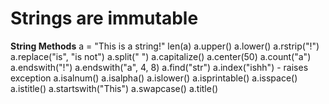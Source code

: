 # Strings are immutable

**String Methods**
a = "This is a string!"
len(a)
a.upper()
a.lower()
a.rstrip("!")
a.replace("is", "is not")
a.split(" ")
a.capitalize()
a.center(50)
a.count("a")
a.endswith("!")
a.endswith("a", 4, 8)
a.find("str")
a.index("ishh")  - raises exception
a.isalnum()
a.isalpha()
a.islower()
a.isprintable()
a.isspace()
a.istitle()
a.startswith("This")
a.swapcase()
a.title()
